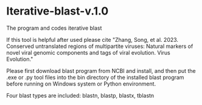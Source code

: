 # Iterative-blast-v.1.0
The program and codes iterative blast

If this tool is helpful after used please cite "Zhang, Song, et al. 2023. Conserved untranslated regions of multipartite viruses: Natural markers of novel viral genomic components and tags of viral evolution. Virus Evolution."

Please first download blast program from NCBI and install, and then put the .exe or .py tool files into the bin directory of the installed blast program before running on Windows system or Python environment.

Four blast types are included: blastn, blastp, blastx, tblastn



